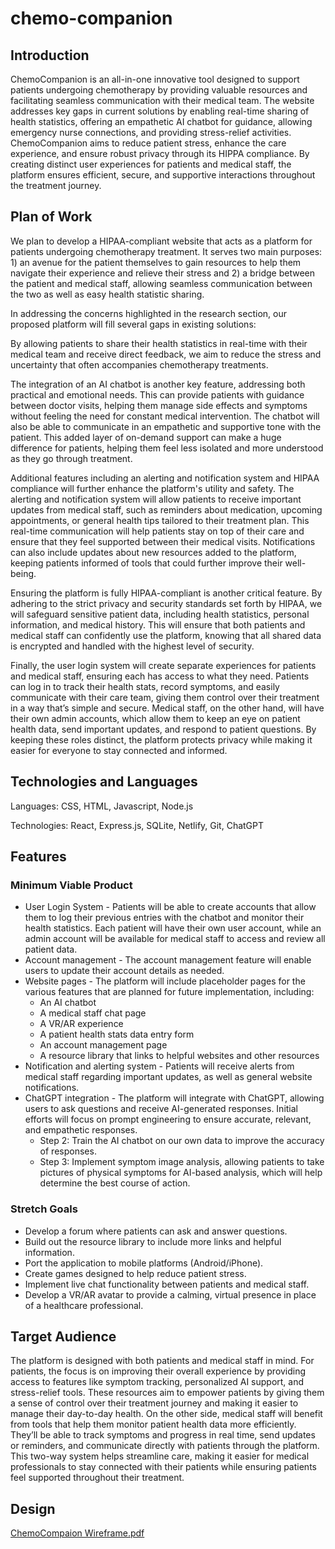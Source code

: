 # chemo-companion

## Introduction
ChemoCompanion is an all-in-one innovative tool designed to support patients undergoing chemotherapy by providing valuable resources and facilitating seamless communication with their medical team. The website addresses key gaps in current solutions by enabling real-time sharing of health statistics, offering an empathetic AI chatbot for guidance, allowing emergency nurse connections, and providing stress-relief activities. ChemoCompanion aims to reduce patient stress, enhance the care experience, and ensure robust privacy through its HIPPA compliance. By creating distinct user experiences for patients and medical staff, the platform ensures efficient, secure, and supportive interactions throughout the treatment journey.

## Plan of Work
We plan to develop a HIPAA-compliant website that acts as a platform for patients undergoing chemotherapy treatment. It serves two main purposes: 1) an avenue for the patient themselves to gain resources to help them navigate their experience and relieve their stress and 2) a bridge between the patient and medical staff, allowing seamless communication between the two as well as easy health statistic sharing.

In addressing the concerns highlighted in the research section, our proposed platform will fill several gaps in existing solutions:

By allowing patients to share their health statistics in real-time with their medical team and receive direct feedback, we aim to reduce the stress and uncertainty that often accompanies chemotherapy treatments. 

The integration of an AI chatbot is another key feature, addressing both practical and emotional needs. This can provide patients with guidance between doctor visits, helping them manage side effects and symptoms without feeling the need for constant medical intervention.  The chatbot will also be able to communicate in an empathetic and supportive tone with the patient. This added layer of on-demand support can make a huge difference for patients, helping them feel less isolated and more understood as they go through treatment.

Additional features including an alerting and notification system and HIPAA compliance will further enhance the platform's utility and safety. The alerting and notification system will allow patients to receive important updates from medical staff, such as reminders about medication, upcoming appointments, or general health tips tailored to their treatment plan. This real-time communication will help patients stay on top of their care and ensure that they feel supported between their medical visits. Notifications can also include updates about new resources added to the platform, keeping patients informed of tools that could further improve their well-being.

Ensuring the platform is fully HIPAA-compliant is another critical feature. By adhering to the strict privacy and security standards set forth by HIPAA, we will safeguard sensitive patient data, including health statistics, personal information, and medical history. This will ensure that both patients and medical staff can confidently use the platform, knowing that all shared data is encrypted and handled with the highest level of security.

Finally, the user login system will create separate experiences for patients and medical staff, ensuring each has access to what they need. Patients can log in to track their health stats, record symptoms, and easily communicate with their care team, giving them control over their treatment in a way that’s simple and secure. Medical staff, on the other hand, will have their own admin accounts, which allow them to keep an eye on patient health data, send important updates, and respond to patient questions. By keeping these roles distinct, the platform protects privacy while making it easier for everyone to stay connected and informed.

## Technologies and Languages
Languages: CSS, HTML, Javascript, Node.js

Technologies: React, Express.js, SQLite, Netlify, Git, ChatGPT

## Features
### Minimum Viable Product
- User Login System - Patients will be able to create accounts that allow them to log their previous entries with the chatbot and monitor their health statistics. Each patient will have their own user account, while an admin account will be available for medical staff to access and review all patient data.
- Account management - The account management feature will enable users to update their account details as needed.
- Website pages - The platform will include placeholder pages for the various features that are planned for future implementation, including:
    - An AI chatbot
    - A medical staff chat page
    - A VR/AR experience
    - A patient health stats data entry form
    - An account management page
    - A resource library that links to helpful websites and other resources
- Notification and alerting system - Patients will receive alerts from medical staff regarding important updates, as well as general website notifications.
- ChatGPT integration - The platform will integrate with ChatGPT, allowing users to ask questions and receive AI-generated responses. Initial efforts will focus on prompt engineering to ensure accurate, relevant, and empathetic responses.
    - Step 2: Train the AI chatbot on our own data to improve the accuracy of responses.
    - Step 3: Implement symptom image analysis, allowing patients to take pictures of physical symptoms for AI-based analysis, which will help determine the best course of action.

### Stretch Goals
- Develop a forum where patients can ask and answer questions.
- Build out the resource library to include more links and helpful information.
- Port the application to mobile platforms (Android/iPhone).
- Create games designed to help reduce patient stress.
- Implement live chat functionality between patients and medical staff.
- Develop a VR/AR avatar to provide a calming, virtual presence in place of a healthcare professional.

## Target Audience
The platform is designed with both patients and medical staff in mind. For patients, the focus is on improving their overall experience by providing access to features like symptom tracking, personalized AI support, and stress-relief tools. These resources aim to empower patients by giving them a sense of control over their treatment journey and making it easier to manage their day-to-day health. On the other side, medical staff will benefit from tools that help them monitor patient health data more efficiently. They’ll be able to track symptoms and progress in real time, send updates or reminders, and communicate directly with patients through the platform. This two-way system helps streamline care, making it easier for medical professionals to stay connected with their patients while ensuring patients feel supported throughout their treatment.

## Design
[ChemoCompaion Wireframe.pdf](https://github.com/user-attachments/files/17047966/ChemoCompaion.Wireframe.pdf)
